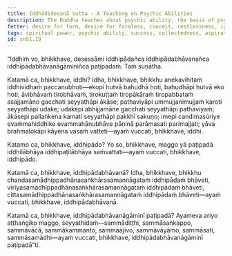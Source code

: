 ```yaml
---
title: Iddhādidesanā sutta - A Teaching on Psychic Abilities
description: The Buddha teaches about psychic ability, the basis of psychic ability, the development of the bases of psychic ability, and the path leading to the development of the bases of psychic ability.
fetter: desire for form, desire for formless, conceit, restlessness, ignorance
tags: spiritual power, psychic ability, success, collectedness, aspiration, persistence, energy, mind, investigation, reflection, close examination, noble eightfold path, sn, sn45-56, sn51
id: sn51.19
---
```


“Iddhiṁ vo, bhikkhave, desessāmi iddhipādañca iddhipādabhāvanañca iddhipādabhāvanāgāminiñca paṭipadaṁ. Taṁ suṇātha.

Katamā ca, bhikkhave, iddhi? Idha, bhikkhave, bhikkhu anekavihitaṁ iddhividhaṁ paccanubhoti—ekopi hutvā bahudhā hoti, bahudhāpi hutvā eko hoti; āvibhāvaṁ tirobhāvaṁ, tirokuṭṭaṁ tiropākāraṁ tiropabbataṁ asajjamāno gacchati seyyathāpi ākāse; pathaviyāpi ummujjanimujjaṁ karoti seyyathāpi udake; udakepi abhijjamāne gacchati seyyathāpi pathaviyaṁ; ākāsepi pallaṅkena kamati seyyathāpi pakkhī sakuṇo; imepi candimasūriye evaṁmahiddhike evaṁmahānubhāve pāṇinā parāmasati parimajjati; yāva brahmalokāpi kāyena vasaṁ vatteti—ayaṁ vuccati, bhikkhave, iddhi.

Katamo ca, bhikkhave, iddhipādo? Yo so, bhikkhave, maggo yā paṭipadā iddhilābhāya iddhipaṭilābhāya saṁvattati—ayaṁ vuccati, bhikkhave, iddhipādo.

Katamā ca, bhikkhave, iddhipādabhāvanā? Idha, bhikkhave, bhikkhu chandasamādhippadhānasaṅkhārasamannāgataṁ iddhipādaṁ bhāveti, vīriyasamādhippadhānasaṅkhārasamannāgataṁ iddhipādaṁ bhāveti, cittasamādhippadhānasaṅkhārasamannāgataṁ iddhipādaṁ bhāveti—ayaṁ vuccati, bhikkhave, iddhipādabhāvanā.

Katamā ca, bhikkhave, iddhipādabhāvanāgāminī paṭipadā? Ayameva ariyo aṭṭhaṅgiko maggo, seyyathidaṁ—sammādiṭṭhi, sammāsaṅkappo, sammāvācā, sammākammanto, sammāājīvo, sammāvāyāmo, sammāsati, sammāsamādhi—ayaṁ vuccati, bhikkhave, iddhipādabhāvanāgāminī paṭipadā”ti.
